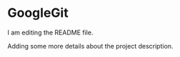 # GoogleGit
I am editing the README file.

 Adding some more details about the project description.
